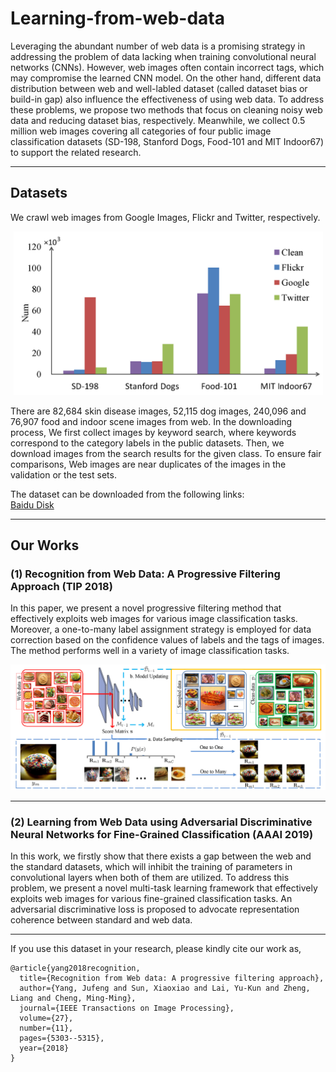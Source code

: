 # Learning-from-web-data
Leveraging the abundant number of web data is a promising strategy in addressing the problem of data lacking when training convolutional neural networks (CNNs). However, web images often contain incorrect tags, which may compromise the learned CNN model. On the other hand, different data distribution between web and well-labled dataset (called dataset bias or build-in gap) also influence the effectiveness of using web data. To address these problems, we propose two methods that focus on cleaning noisy web data and reducing dataset bias, respectively. Meanwhile, we collect 0.5 million web images covering all categories of four public image classification datasets (SD-198, Stanford Dogs, Food-101 and MIT Indoor67) to support the related research.

****
## Datasets
We crawl web images from Google Images, Flickr and Twitter, respectively. <br>

<div align="center">
<img src="https://github.com/sxzrt/Learning-from-web-data/blob/master/images/statistic.jpg"  width="495">  
</div>

There are 82,684 skin disease images, 52,115 dog images, 240,096 and 76,907 food and indoor scene images from web. In the downloading process, We first collect images by keyword search, where keywords correspond to the category labels in the public datasets. Then, we download images from the search results for the given class. To ensure fair comparisons, Web images are near duplicates of the images in the validation or the test sets.



The dataset can be downloaded from the following links:<br>
[Baidu Disk](https://pan.baidu.com/s/1vJWXM-SN7p5QttZZ_nzqQA)


****
## Our Works
### (1) Recognition from Web Data: A Progressive Filtering Approach (TIP 2018)
In this paper, we present a novel progressive filtering method that effectively exploits web images for various image classification tasks. Moreover, a one-to-many label assignment strategy is employed for data correction based on the confidence values of labels and the tags of images. The method performs well in a variety of image classification tasks.

<div align="center">
<img src="https://github.com/sxzrt/Learning-from-web-data/blob/master/images/progressive-l.jpg">  
</div>




****
### (2) Learning from Web Data using Adversarial Discriminative Neural Networks for Fine-Grained Classification (AAAI 2019)
In this work, we firstly show that there exists a gap between the web and the standard datasets, which will inhibit the training of parameters in convolutional layers when both of them are utilized. To address this problem, we present a novel multi-task learning framework that effectively exploits web images for various fine-grained classification tasks. An adversarial discriminative loss is proposed to advocate representation coherence between standard and web data.


**** 
If you use this dataset in your research, please kindly cite our work as, <br>
```
@article{yang2018recognition,
  title={Recognition from Web data: A progressive filtering approach},
  author={Yang, Jufeng and Sun, Xiaoxiao and Lai, Yu-Kun and Zheng, Liang and Cheng, Ming-Ming},
  journal={IEEE Transactions on Image Processing},
  volume={27},
  number={11},
  pages={5303--5315},
  year={2018}
}

```
